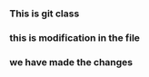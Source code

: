 ### This is git class ##
### this is modification in the file ###


### we have made the changes ###